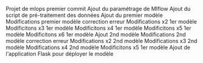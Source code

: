 Projet de mlops premier commit
Ajout du paramétrage de Mlflow
Ajout du script de pré-traitement des données
Ajout du premier modèle
Modifications premier modèle correction erreur
Modifications x2 1er modèle
Modificitons x3 1er modèle
Modificitons x4 1er modèle
Modificitons x5 1er modèle
Modificitons x6 1er modèle
Ajout 2nd modèle
Modifications 2nd modèle correction erreur
Modifications x2 2nd modèle
Modifications x3 2nd modèle
Modifications x4 2nd modèle
Modificitons x5 1er modèle
Ajout de l'application Flask pour déployer le modèle
